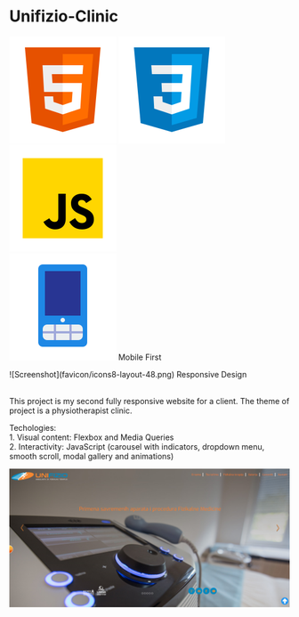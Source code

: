 # Unifizio-Clinic
![Screenshot](favicon/icons8-html-5.svg) ![Screenshot](favicon/icons8-css3.svg)  ![Screenshot](favicon/icons8-javascript.svg)  <br>
![Screenshot](favicon/icons8-google-mobile.svg) Mobile First <br>
<p>![Screenshot](favicon/icons8-layout-48.png) Responsive Design</p><br>
This project is my second fully responsive website for a client. The theme of project is a physiotherapist clinic.

Techologies:<br> 1. Visual content:
Flexbox and Media Queries <br>
             2. Interactivity: JavaScript (carousel with indicators, dropdown menu, smooth scroll, modal gallery and animations)<br>

           
![Screenshot](Unifizio.png)
